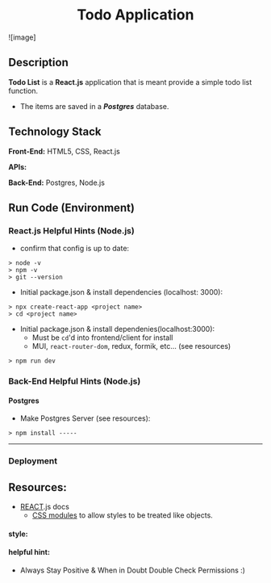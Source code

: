 <h1 align="center">Todo Application</h1>

![image]
## Description
**Todo List** is a **React.js** application that is meant provide a simple todo list function. 
- The items are saved in a ***Postgres*** database. 


## Technology Stack
**Front-End:** HTML5, CSS, React.js

**APIs:**   

**Back-End:**  Postgres, Node.js


## Run Code (Environment)
### React.js Helpful Hints (Node.js)
- confirm that config is up to date:

```
> node -v
> npm -v
> git --version
```

- Initial package.json & install dependencies (localhost: 3000):
```
> npx create-react-app <project name>
> cd <project name>
```
- Initial package.json & install dependenies(localhost:3000):
    - Must be `cd`'d into frontend/client for install
    - MUI, `react-router-dom`, redux, formik, etc... (see resources)
```
> npm run dev
```

### Back-End Helpful Hints (Node.js)
#### Postgres
- Make Postgres Server (see resources):
```
> npm install -----
```

--------------------------------------------------
### Deployment


## Resources:
- [REACT](https://react.dev/).js docs
    - [CSS modules](https://create-react-app.dev/docs/adding-a-css-modules-stylesheet/) to allow styles to be treated like objects.

#### **style:** 

#### **helpful hint:** 
- Always Stay Positive & When in Doubt Double Check Permissions :) 
